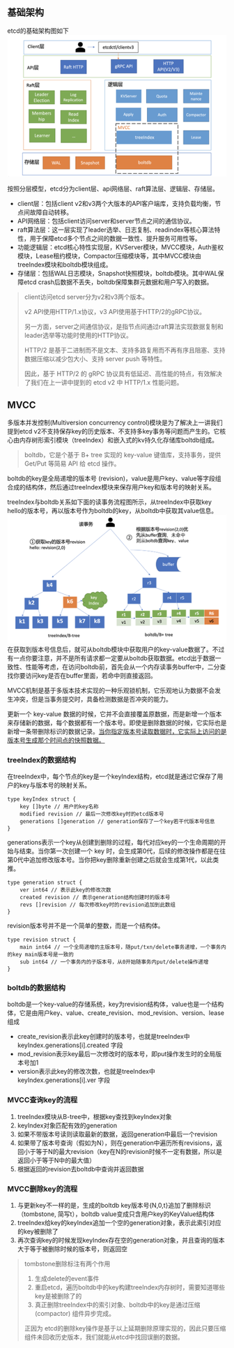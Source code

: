 ## 基础架构
etcd的基础架构图如下
![alt text](../pictures/etcd-architecture.png)

按照分层模型，etcd分为client层、api网络层、raft算法层、逻辑层、存储层。
- client层：包括client v2和v3两个大版本的API客户端库，支持负载均衡，节点间故障自动转移。
- API网络层：包括client访问server和server节点之间的通信协议。
- raft算法层：这一层实现了leader选举、日志复制、readindex等核心算法特性，用于保障etcd多个节点之间的数据一致性、提升服务可用性等。
- 功能逻辑层：etcd核心特性实现层，KVServer模块，MVCC模块，Auth鉴权模块，Lease租约模块，Compactor压缩模块等，其中MVCC模块由treeIndex模块和boltdb模块组成。
- 存储层：包括WAL日志模块，Snapshot快照模块，boltdb模块。其中WAL保障etcd crash后数据不丢失，boltdb保障集群元数据和用户写入的数据。

> client访问etcd server分为v2和v3两个版本。
>
> v2 API使用HTTP/1.x协议，v3 API使用基于HTTP/2的gRPC协议。
>
> 另一方面，server之间通信协议，是指节点间通过raft算法实现数据复制和leader选举等功能时使用的HTTP协议。
>
> HTTP/2 是基于二进制而不是文本、支持多路复用而不再有序且阻塞、支持数据压缩以减少包大小、支持 server push 等特性。
>
> 因此，基于 HTTP/2 的 gRPC 协议具有低延迟、高性能的特点，有效解决了我们在上一讲中提到的 etcd v2 中 HTTP/1.x 性能问题。


## MVCC
多版本并发控制(Multiversion concurrency control)模块是为了解决上一讲我们提到etcd v2不支持保存key的历史版本、不支持多key事务等问题而产生的。它核心由内存树形索引模块（treeIndex）和嵌入式的kv持久化存储库boltdb组成。
> boltdb，它是个基于 B+ tree 实现的 key-value 键值库，支持事务，提供 Get/Put 等简易 API 给 etcd 操作。

boltdb的key是全局递增的版本号 (revision)，value是用户key、value等字段组合成的结构体，然后通过treeIndex模块来保存用户key和版本号的映射关系。

treeIndex与boltdb关系如下面的读事务流程图所示，从treeIndex中获取key hello的版本号，再以版本号作为boltdb的key，从boltdb中获取其value信息。
![alt text](../pictures/etcd-treeindex.png)
在获取到版本号信息后，就可从boltdb模块中获取用户的key-value数据了。不过有一点你要注意，并不是所有请求都一定要从boltdb获取数据。etcd出于数据一致性、性能等考虑，在访问boltdb前，首先会从一个内存读事务buffer中，二分查找你要访问key是否在buffer里面，若命中则直接返回。

MVCC机制是基于多版本技术实现的一种乐观锁机制，它乐观地认为数据不会发生冲突，但是当事务提交时，具备检测数据是否冲突的能力。

更新一个 key-value 数据的时候，它并不会直接覆盖原数据，而是新增一个版本来存储新的数据，每个数据都有一个版本号。即使是删除数据的时候，它实际也是新增一条带删除标识的数据记录。<u>当你指定版本号读取数据时，它实际上访问的是版本号生成那个时间点的快照数据。</u>
### treeIndex的数据结构
在treeIndex中，每个节点的key是一个keyIndex结构，etcd就是通过它保存了用户的key与版本号的映射关系。
```golang
type keyIndex struct {
    key []byte // 用户的key名称
    modified revision // 最后一次修改key时的etcd版本号
    generations []generation // generation保存了一个key若干代版本号信息
}
```
generations表示一个key从创建到删除的过程，每代对应key的一个生命周期的开始与结束。当你第一次创建一个 key 时，会生成第0代，后续的修改操作都是在往第0代中追加修改版本号。当你把key删除重新创建之后就会生成第1代，以此类推。
```golang
type generation struct { 
    ver int64 // 表示此key的修改次数 
    created revision // 表示generation结构创建时的版本号 
    revs []revision // 每次修改key时的revision追加到此数组
}
```
revision版本号并不是一个简单的整数，而是一个结构体。
```golang
type revision struct {
    main int64 // 一个全局递增的主版本号，随put/txn/delete事务递增，一个事务内的key main版本号是一致的 
    sub int64 // 一个事务内的子版本号，从0开始随事务内put/delete操作递增
}
```
### boltdb的数据结构
boltdb是一个key-value的存储系统，key为revision结构体，value也是一个结构体，它是由用户key、value、create_revision、mod_revision、version、lease 组成
- create_revision表示此key创建时的版本号，也就是treeIndex中keyIndex.generations[i].created 字段
- mod_revision表示key最后一次修改时的版本号，即put操作发生时的全局版本号加1
- version表示此key的修改次数，也就是treeIndex中keyIndex.generations[i].ver 字段
### MVCC查询key的流程
1. treeIndex模块从B-tree中，根据key查找到keyIndex对象
2. keyIndex对象匹配有效的generation
3. 如果不带版本号读则读取最新的数据，返回generation中最后一个revision
4. 如果带了版本号查询（假如为N），则在generation中遍历所有revisions，返回小于等于N的最大revision（key在N的revision时候不一定有数据，所以是返回小于等于N中的最大值）
5. 根据返回的revision去boltdb中查询并返回数据
### MVCC删除key的流程
1. 与更新key不一样的是，生成的boltdb key版本号{N,0,t}追加了删除标识（tombstone, 简写t），boltdb value变成只含用户key的KeyValue结构体
2. treeIndex给key的keyIndex追加一个空的generation对象，表示此索引对应的key被删除了
3. 再次查询key的时候发现keyIndex存在空的generation对象，并且查询的版本大于等于被删除时候的版本号，则返回空
> tombstone删除标注有两个作用
> 1. 生成delete的event事件
> 2. 重启etcd，遍历boltdb中的key构建treeIndex内存树时，需要知道哪些key是被删除了的
> 3. 真正删除treeIndex中的索引对象、boltdb中的key是通过压缩 (compactor) 组件异步完成。
>
> 正因为 etcd的删除key操作是基于以上延期删除原理实现的，因此只要压缩组件未回收历史版本，我们就能从etcd中找回误删的数据。